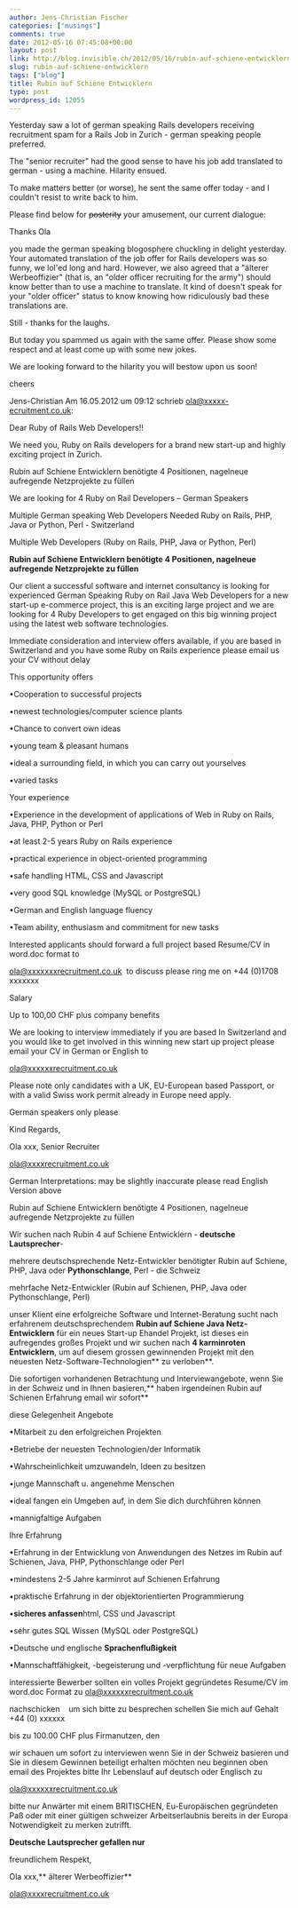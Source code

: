 ```yaml
---
author: Jens-Christian Fischer
categories: ["musings"]
comments: true
date: 2012-05-16 07:45:08+00:00
layout: post
link: http://blog.invisible.ch/2012/05/16/rubin-auf-schiene-entwicklern/
slug: rubin-auf-schiene-entwicklern
tags: ["blog"]
title: Rubin auf Schiene Entwicklern
type: post
wordpress_id: 12055
---
```


Yesterday saw a lot of german speaking Rails developers receiving recruitment spam for a Rails Job in Zurich - german speaking people preferred.

The "senior recruiter" had the good sense to have his job add translated to german - using a machine. Hilarity ensued.

To make matters better (or worse), he sent the same offer today - and I couldn't resist to write back to him.

Please find below for <del>posterity</del> your amusement, our current dialogue:



Thanks Ola

you made the german speaking blogosphere chuckling in delight yesterday. Your automated translation of the job offer for Rails developers was so funny, we lol'ed long and hard. However, we also agreed that a "älterer Werbeoffizier" (that is, an "older officer recruiting for the army") should know better than to use a machine to translate. It kind of doesn't speak for your "older officer" status to know knowing how ridiculously bad these translations are.

Still - thanks for the laughs.

But today you spammed us again with the same offer. Please show some respect and at least come up with some new jokes.

We are looking forward to the hilarity you will bestow upon us soon!

cheers

Jens-Christian
Am 16.05.2012 um 09:12 schrieb <ola@xxxxx-ecruitment.co.uk>:

Dear Ruby of Rails Web Developers!!

We need you, Ruby on Rails developers for a brand new start-up and highly exciting project in Zurich.

Rubin auf Schiene Entwicklern benötigte 4 Positionen, nagelneue aufregende Netzprojekte zu füllen

We are looking for 4 Ruby on Rail Developers – German Speakers

Multiple German speaking Web Developers Needed Ruby on Rails, PHP, Java or Python, Perl - Switzerland

Multiple Web Developers (Ruby on Rails, PHP, Java or Python, Perl)

**Rubin auf Schiene Entwicklern benötigte 4 Positionen, nagelneue aufregende Netzprojekte zu füllen**

Our client a successful software and internet consultancy is looking for experienced German Speaking Ruby on Rail Java Web Developers for a new start-up e-commerce project, this is an exciting large project and we are looking for 4 Ruby Developers to get engaged on this big winning project using the latest web software technologies.

Immediate consideration and interview offers available, if you are based in Switzerland and you have some Ruby on Rails experience please email us your CV without delay

This opportunity offers

•Cooperation to successful projects

•newest technologies/computer science plants

•Chance to convert own ideas

•young team & pleasant humans

•ideal a surrounding field, in which you can carry out yourselves

•varied tasks



Your experience

•Experience in the development of applications of Web in Ruby on Rails, Java, PHP, Python or Perl

•at least 2-5 years Ruby on Rails experience

•practical experience in object-oriented programming

•safe handling HTML, CSS and Javascript

•very good SQL knowledge (MySQL or PostgreSQL)

•German and English language fluency

•Team ability, enthusiasm and commitment for new tasks



Interested applicants should forward a full project based Resume/CV in word.doc format to

ola@xxxxxxxrecruitment.co.uk  to discuss please ring me on +44 (0)1708 xxxxxxx

Salary

Up to 100,00 CHF plus company benefits



We are looking to interview immediately if you are based In Switzerland and you would like to get involved in this winning new start up project please email your CV in German or English to

ola@xxxxxxrecruitment.co.uk



Please note only candidates with a UK, EU-European based Passport, or with a valid Swiss work permit already in Europe need apply.

German speakers only please



Kind Regards,

Ola xxx, Senior Recruiter

ola@xxxxrecruitment.co.uk



German Interpretations: may be slightly inaccurate please read English Version above



Rubin auf Schiene Entwicklern benötigte 4 Positionen, nagelneue aufregende Netzprojekte zu füllen



Wir suchen nach Rubin 4 auf Schiene Entwicklern - **deutsche Lautsprecher**-

mehrere deutschsprechende Netz-Entwickler benötigter Rubin auf Schiene, PHP, Java oder **Pythonschlange**, Perl - die Schweiz

mehrfache Netz-Entwickler (Rubin auf Schienen, PHP, Java oder Pythonschlange, Perl)



unser Klient eine erfolgreiche Software und Internet-Beratung sucht nach erfahrenem deutschsprechendem **Rubin auf Schiene Java Netz-Entwicklern** für ein neues Start-up Ehandel Projekt, ist dieses ein aufregendes großes Projekt und wir suchen nach **4 karminroten Entwicklern**, um auf diesem grossen gewinnenden Projekt mit den neuesten Netz-Software-Technologien** zu verloben**.

Die sofortigen vorhandenen Betrachtung und Interviewangebote, wenn Sie in der Schweiz und in Ihnen basieren,** haben irgendeinen Rubin auf Schienen Erfahrung email wir sofort**



diese Gelegenheit Angebote



•Mitarbeit zu den erfolgreichen Projekten

•Betriebe der neuesten Technologien/der Informatik

•Wahrscheinlichkeit umzuwandeln, Ideen zu besitzen

•junge Mannschaft u. angenehme Menschen

•ideal fangen ein Umgeben auf, in dem Sie dich durchführen können

•mannigfaltige Aufgaben



Ihre Erfahrung



•Erfahrung in der Entwicklung von Anwendungen des Netzes im Rubin auf Schienen, Java, PHP, Pythonschlange oder Perl

•mindestens 2-5 Jahre karminrot auf Schienen Erfahrung

•praktische Erfahrung in der objektorientierten Programmierung

•**sicheres anfassen**html, CSS und Javascript

•sehr gutes SQL Wissen (MySQL oder PostgreSQL)

•Deutsche und englische **Sprachenflußigkeit**

•Mannschaftfähigkeit, -begeisterung und -verpflichtung für neue Aufgaben



interessierte Bewerber sollten ein volles Projekt gegründetes Resume/CV im word.doc Format zu ola@xxxxxxrecruitment.co.uk

nachschicken    um sich bitte zu besprechen schellen Sie mich auf Gehalt +44 (0) xxxxxx

bis zu 100.00 CHF plus Firmanutzen, den



wir schauen um sofort zu interviewen wenn Sie in der Schweiz basieren und Sie in diesem Gewinnen beteiligt erhalten möchten neu beginnen oben email des Projektes bitte Ihr Lebenslauf auf deutsch oder Englisch zu

ola@xxxxxxrecruitment.co.uk

bitte nur Anwärter mit einem BRITISCHEN, Eu-Europäischen gegründeten Paß oder mit einer gültigen schweizer Arbeitserlaubnis bereits in der Europa Notwendigkeit zu merken zutrifft.

**Deutsche Lautsprecher gefallen nur**

freundlichem Respekt,



Ola xxx,** älterer Werbeoffizier**

ola@xxxxrecruitment.co.uk
